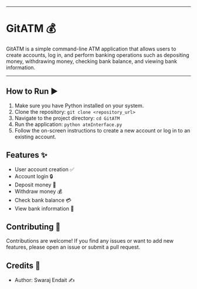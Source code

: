 ---
# GitATM 💰
GitATM is a simple command-line ATM application that allows users to create accounts, log in, and perform banking operations such as depositing money, withdrawing money, checking bank balance, and viewing bank information.
___
## How to Run ▶️

1. Make sure you have Python installed on your system.
2. Clone the repository: `git clone <repository_url>`
3. Navigate to the project directory: `cd GitATM`
4. Run the application: `python atmInterface.py`
5. Follow the on-screen instructions to create a new account or log in to an existing account.

## Features ✨

- User account creation ✅
- Account login 🔒
- Deposit money 💸
- Withdraw money 💰
- Check bank balance 💳
- View bank information 🏦

## Contributing 🤝

Contributions are welcome! If you find any issues or want to add new features, please open an issue or submit a pull request.

## Credits 🙌

- Author: Swaraj Endait ✍️